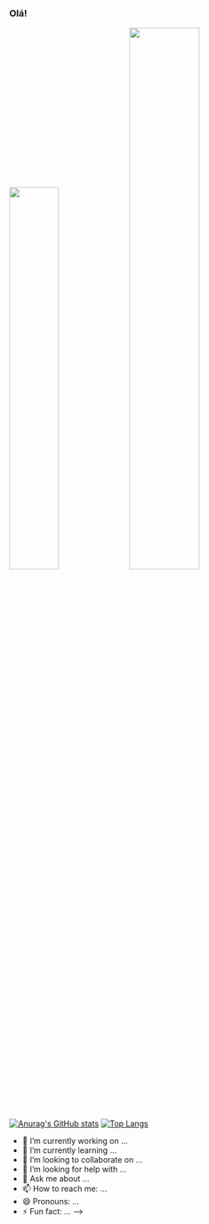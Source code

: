 ### Olá!

<img width="42%" src="[![Anurag's GitHub stats](https://github-readme-stats.vercel.app/api?username=IgorAMorais&count_private=true&theme=dark)](https://github.com/IgorAMorais/github-readme-stats)">
<img width="50%" src="[![Top Langs](https://github-readme-stats.vercel.app/api/top-langs/?username=IgorAMorais&layout=compact&theme=dark)](https://github.com/IgorAMorais/github-readme-stats)">

[![Anurag's GitHub stats](https://github-readme-stats.vercel.app/api?username=IgorAMorais&count_private=true&theme=dark)](https://github.com/IgorAMorais/github-readme-stats)
[![Top Langs](https://github-readme-stats.vercel.app/api/top-langs/?username=IgorAMorais&layout=compact&theme=dark)](https://github.com/IgorAMorais/github-readme-stats)

- 🔭 I’m currently working on ...
- 🌱 I’m currently learning ...
- 👯 I’m looking to collaborate on ...
- 🤔 I’m looking for help with ...
- 💬 Ask me about ...
- 📫 How to reach me: ...
- 😄 Pronouns: ...
- ⚡ Fun fact: ...
-->
